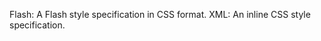 Flash: A Flash style specification in CSS format.
            XML: An inline CSS style specification.